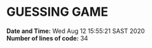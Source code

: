 # GUESSING GAME
**Date and Time:**
Wed Aug 12 15:55:21 SAST 2020
<br>
**Number of lines of code:**
34
